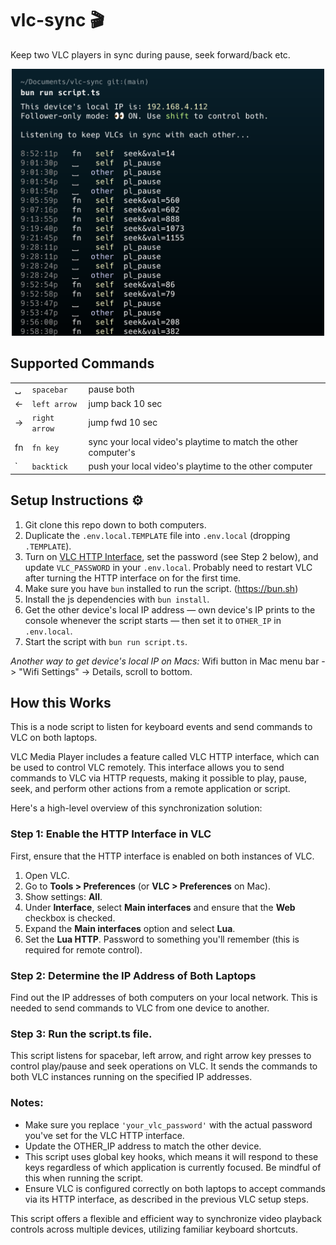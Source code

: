 # vlc-sync 🎬

Keep two VLC players in sync during pause, seek forward/back etc.

<p align="center"><img alt="VLC Sync in action" src="./screenshot.png" width="500px" /></p>

## Supported Commands

|     |               |                                                                |
| --- | ------------- | -------------------------------------------------------------- |
| ␣   | `spacebar`    | pause both                                                     |
| ←   | `left arrow`  | jump back 10 sec                                               |
| →   | `right arrow` | jump fwd 10 sec                                                |
| fn  | `fn key`      | sync your local video's playtime to match the other computer's |
| \`  | `backtick`    | push your local video's playtime to the other computer         |

## Setup Instructions ⚙️

1. Git clone this repo down to both computers.
2. Duplicate the `.env.local.TEMPLATE` file into `.env.local` (dropping `.TEMPLATE`).
3. Turn on [VLC HTTP Interface](https://wiki.videolan.org/VLC_HTTP_requests/), set the password (see Step 2 below), and update `VLC_PASSWORD` in your `.env.local`. Probably need to restart VLC after turning the HTTP interface on for the first time.
4. Make sure you have `bun` installed to run the script. (https://bun.sh)
5. Install the js dependencies with `bun install`.
6. Get the other device's local IP address — own device's IP prints to the console whenever the script starts — then set it to `OTHER_IP` in `.env.local`.
7. Start the script with `bun run script.ts`.

_Another way to get device's local IP on Macs:_ Wifi button in Mac menu bar -> "Wifi Settings" -> Details, scroll to bottom.

## How this Works

This is a node script to listen for keyboard events and send commands to VLC on both laptops.

VLC Media Player includes a feature called VLC HTTP interface, which can be used to control VLC remotely. This interface allows you to send commands to VLC via HTTP requests, making it possible to play, pause, seek, and perform other actions from a remote application or script.

Here's a high-level overview of this synchronization solution:

### Step 1: Enable the HTTP Interface in VLC

First, ensure that the HTTP interface is enabled on both instances of VLC.

1. Open VLC.
2. Go to **Tools > Preferences** (or **VLC > Preferences** on Mac).
3. Show settings: **All**.
4. Under **Interface**, select **Main interfaces** and ensure that the **Web** checkbox is checked.
5. Expand the **Main interfaces** option and select **Lua**.
6. Set the **Lua HTTP**. Password to something you'll remember (this is required for remote control).

### Step 2: Determine the IP Address of Both Laptops

Find out the IP addresses of both computers on your local network. This is needed to send commands to VLC from one device to another.

### Step 3: Run the script.ts file.

This script listens for spacebar, left arrow, and right arrow key presses to control play/pause and seek operations on VLC. It sends the commands to both VLC instances running on the specified IP addresses.

### Notes:

- Make sure you replace `'your_vlc_password'` with the actual password you've set for the VLC HTTP interface.
- Update the OTHER_IP address to match the other device.
- This script uses global key hooks, which means it will respond to these keys regardless of which application is currently focused. Be mindful of this when running the script.
- Ensure VLC is configured correctly on both laptops to accept commands via its HTTP interface, as described in the previous VLC setup steps.

This script offers a flexible and efficient way to synchronize video playback controls across multiple devices, utilizing familiar keyboard shortcuts.
